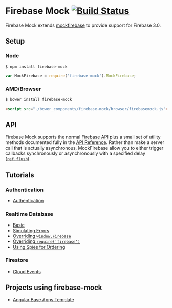 Firebase Mock [![Build Status](https://travis-ci.org/soumak77/firebase-mock.svg?branch=master)](https://travis-ci.org/soumak77/firebase-mock)
============

Firebase Mock extends [mockfirebase](https://github.com/katowulf/mockfirebase) to provide support for Firebase 3.0.

## Setup

### Node

```bash
$ npm install firebase-mock
```

```js
var MockFirebase = require('firebase-mock').MockFirebase;
```

### AMD/Browser

```bash
$ bower install firebase-mock
```

```html
<script src="./bower_components/firebase-mock/browser/firebasemock.js"></script>
```

## API

Firebase Mock supports the normal [Firebase API](https://firebase.google.com/docs/reference/js/) plus a small set of utility methods documented fully in the [API Reference](API.md). Rather than make a server call that is actually asynchronous, MockFirebase allow you to either trigger callbacks synchronously or asynchronously with a specified delay ([`ref.flush`](API.md#flushdelay---ref)).

## Tutorials

### Authentication
* [Authentication](tutorials/rtdb/authentication.md)

### Realtime Database
* [Basic](tutorials/rtdb/basic.md)
* [Simulating Errors](tutorials/rtdb/errors.md)
* [Overriding `window.Firebase`](tutorials/rtdb/override.md)
* [Overriding `require('firebase')`](tutorials/rtdb/proxyquire.md)
* [Using Spies for Ordering](tutorials/rtdb/spies.md)

### Firestore
* [Cloud Events](tutorials/cloudevents.md)

## Projects using firebase-mock
* [Angular Base Apps Template](https://github.com/base-apps/angular-firebase-template)
